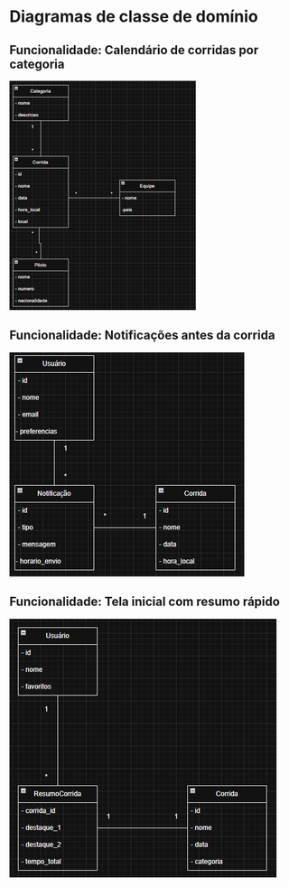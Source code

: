 # Diagramas de classe de domínio

## Funcionalidade: Calendário de corridas por categoria  
![Diagrama UML](/diagramas/diagrama_calendario.PNG)

## Funcionalidade: Notificações antes da corrida
![Diagrama](/diagramas/diagrama_notificacoes.PNG)

## Funcionalidade: Tela inicial com resumo rápido
![Diagrama](/diagramas/diagrama_resumo_corridas.PNG)


